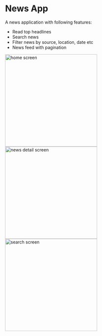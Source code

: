 # News App

A news application with following features:
- Read top headlines
- Search news
- Filter news by source, location, date etc
- News feed with pagination

<div>
<img src="https://drive.google.com/uc?export=view&id=1nnoV11I4L1YuD5q6YvPP1EefClHiTr5o" style="width: 300px; max-width: 100%; height: auto" title="home screen" />
<img src="https://drive.google.com/uc?export=view&id=1z-PSuddzAZaXbJMlXqM7d_TB6eDVD2mB" style="width: 300px; max-width: 100%; height: auto" title="news detail screen" />
<img src="https://drive.google.com/uc?export=view&id=1UDh-LxmAF2uHHKpIIWY574SKn2Ekkm4A" style="width: 300px; max-width: 100%; height: auto" title="search screen" />
</div>  

